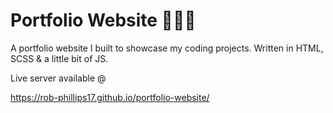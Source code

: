 # Portfolio Website 👨‍🎨🎨

A portfolio website I built to showcase my coding projects. Written in HTML, SCSS &amp; a little bit of JS.

Live server available @

https://rob-phillips17.github.io/portfolio-website/
